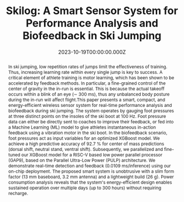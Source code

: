---
abstract: In ski jumping, low repetition rates of jumps limit the effectiveness of training. Thus, increasing learning rate within every single jump is key to success. A critical element of athlete training is motor learning, which has been shown to be accelerated by feedback methods. In particular, a fine-grained control of the center of gravity in the in-run is essential. This is because the actual takeoff occurs within a blink of an eye (∼ 300 ms), thus any unbalanced body posture during the in-run will affect flight.This paper presents a smart, compact, and energy-efficient wireless sensor system for real-time performance analysis and biofeedback during ski jumping. The system operates by gauging foot pressures at three distinct points on the insoles of the ski boot at 100 Hz. Foot pressure data can either be directly sent to coaches to improve their feedback, or fed into a Machine Learning (ML) model to give athletes instantaneous in-action feedback using a vibration motor in the ski boot. In the biofeedback scenario, foot pressures act as input variables for an optimized XGBoost model. We achieve a high predictive accuracy of 92.7 % for center of mass predictions (dorsal shift, neutral stand, ventral shift). Subsequently, we parallelized and fine-tuned our XGBoost model for a RISC-V based low power parallel processor (GAP9), based on the Parallel Ultra-Low Power (PULP) architecture. We demonstrate real-time detection and feedback (0.0109 ms/inference) using our on-chip deployment. The proposed smart system is unobtrusive with a slim form factor (13 mm baseboard, 3.2 mm antenna) and a lightweight build (26 g). Power consumption analysis reveals that the system's energy-efficient design enables sustained operation over multiple days (up to 300 hours) without requiring recharge.
slides: ""
url_pdf: "https://ieeexplore.ieee.org/abstract/document/10389124"
publication_types:
  - "1"
authors:
  - Lukas Schulthess
  - admin
  - Marc Nölke
  - Michele Magno
  - Luca Benini
  - Christoph Leitner
author_notes: []
publication: IEEE Biomedical Circuits and Systems Conference (BioCAS)
summary: A smart sensor system for real-time performance analysis and biofeedback in ski jumping, featuring energy-efficient design and ML-based predictions.
url_dataset: ""
url_project: ""
publication_short: In *BioCAS*
url_source: ""
url_video: ""
title: "Skilog: A Smart Sensor System for Performance Analysis and Biofeedback in Ski Jumping"
doi: "10.1109/BioCAS58349.2023.10389124"
featured: false
tags: []
projects: []
image:
  caption: ""
  focal_point: Smart
  preview_only: false
  filename: featured.png
date: 2023-10-19T00:00:00.000Z
url_slides: ""
publishDate: 2023-10-19T00:00:00.000Z
url_poster: ""
url_code: ""
--- 